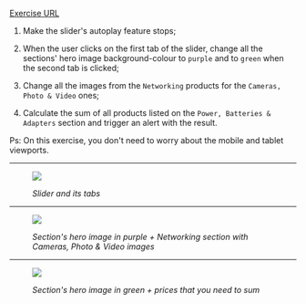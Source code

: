 [Exercise URL](https://www.dell.com/en-us/shop/accessories)

1. Make the slider's autoplay feature stops;

2. When the user clicks on the first tab of the slider, change all the sections' hero image background-colour to `purple` and to `green` when the second tab is clicked;

3. Change all the images from the `Networking` products for the `Cameras, Photo & Video` ones;

4. Calculate the sum of all products listed on the `Power, Batteries & Adapters` section and trigger an alert with the result.

Ps: On this exercise, you don't need to worry about the mobile and tablet viewports.

***

<figure>
    <img src="https://github.com/tntdevs/interview-survey/blob/master/img/exercise-03-0.JPG">
    <p><em>Slider and its tabs</em></p>
</figure>

***

<figure>
    <img src="https://github.com/tntdevs/interview-survey/blob/master/img/exercise-03-1.JPG">
    <p><em>Section's hero image in purple + Networking section with Cameras, Photo & Video images</em></p>
</figure>

***

<figure>
    <img src="https://github.com/tntdevs/interview-survey/blob/master/img/exercise-03-2.JPG">
    <p><em>Section's hero image in green + prices that you need to sum</em></p>
</figure>
